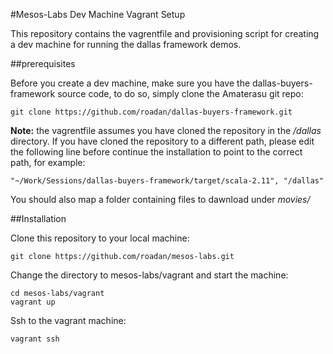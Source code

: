 #Mesos-Labs Dev Machine Vagrant Setup

This repository contains the vagrentfile and provisioning script for creating a dev machine for running the dallas framework demos.

##prerequisites

Before you create a dev machine, make sure you have the dallas-buyers-framework source code, to do so, simply clone the Amaterasu git repo:

```
git clone https://github.com/roadan/dallas-buyers-framework.git 
``` 

**Note:** the vagrentfile assumes you have cloned the repository in the  */dallas* directory. If you have cloned the repository to a different path, please edit the following line before continue the installation to point to the correct path, for example:


```
"~/Work/Sessions/dallas-buyers-framework/target/scala-2.11", "/dallas"

```

You should also map a folder containing files to dawnload under *movies/*

##Installation

Clone this repository to your local machine:

```
git clone https://github.com/roadan/mesos-labs.git
``` 
Change the directory to mesos-labs/vagrant and start the machine:

```
cd mesos-labs/vagrant
vagrant up
```

Ssh to the vagrant machine:

```
vagrant ssh
```
